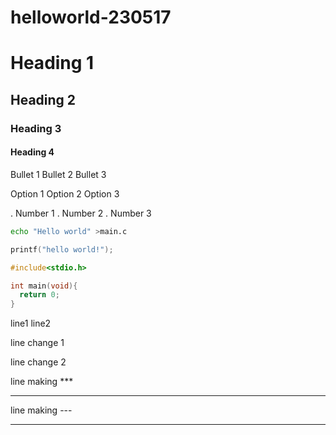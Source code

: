 # helloworld-230517

# Heading 1 
## Heading 2
### Heading 3
#### Heading 4

Bullet 1
Bullet 2
Bullet 3

Option 1
Option 2
Option 3

. Number 1
. Number 2
. Number 3

```bash
echo "Hello world" >main.c
```


```c
printf("hello world!");

#include<stdio.h>

int main(void){
  return 0;
}
```
line1
line2

line change 1

line change 2

line making ***

********************

line making ---

-----





